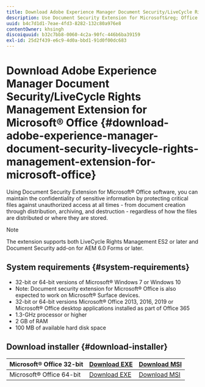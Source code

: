 ```yaml
---
title: Download Adobe Experience Manager Document Security/LiveCycle Rights Management Extension for Microsoft&reg; Office
description: Use Document Security Extension for Microsoft&reg; Office software to protecting critical files against unauthorized access
uuid: b4c7d1d1-7eae-4fd3-8282-132c80a976e8
contentOwner: khsingh
discoiquuid: b32c7bb8-0060-4c2a-90fc-446b6ba39159
exl-id: 25d2f439-e6c9-4d0a-bbd1-91d0f00dc683
---
```

# Download Adobe Experience Manager Document Security/LiveCycle Rights Management Extension for Microsoft&reg; Office {#download-adobe-experience-manager-document-security-livecycle-rights-management-extension-for-microsoft-office}

Using Document Security Extension for Microsoft&reg; Office software, you can maintain the confidentiality of sensitive information by protecting critical files against unauthorized access at all times - from document creation through distribution, archiving, and destruction - regardless of how the files are distributed or where they are stored.

>[!NOTE]
>
>The extension supports both LiveCycle Rights Management ES2 or later and Document Security add-on for AEM 6.0 Forms or later.

## System requirements {#system-requirements}

* 32-bit or 64-bit versions of Microsoft&reg; Windows 7 or Windows 10
* Note: Document security extension for Microsoft&reg; Office is also expected to work on Microsoft&reg; Surface devices.
* 32-bit or 64-bit versions Microsoft&reg; Office 2013, 2016, 2019 or Microsoft&reg; Office desktop applications installed as part of Office 365
* 1.3-GHz processor or higher
* 2 GB of RAM
* 100 MB of available hard disk space

## Download installer {#download-installer}

| Microsoft&reg; Office 32-bit | [Download EXE](https://download.macromedia.com/pub/livecycle/policyserver/DocumentSecurityExtensionforMicrosoftOffice.exe) | [Download MSI](https://download.macromedia.com/pub/livecycle/policyserver/DocumentSecurityExtensionforMicrosoftOffice.zip) |
|---|---|---|
| Microsoft&reg; Office 64-bit | [Download EXE](https://download.macromedia.com/pub/livecycle/policyserver/DocumentSecurityExtensionforMicrosoftOffice64.exe) | [Download MSI](https://download.macromedia.com/pub/livecycle/policyserver/DocumentSecurityExtensionforMicrosoftOffice64.zip) |
